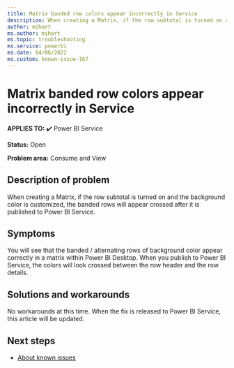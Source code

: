 ```yaml
---
title: Matrix banded row colors appear incorrectly in Service
description: When creating a Matrix, if the row subtotal is turned on and the background color is customized, the banded rows will appear crossed after it is published to Power BI Service.
author: mihart
ms.author: mihart
ms.topic: troubleshooting  
ms.service: powerbi
ms.date: 04/06/2022
ms.custom: known-issue-167
---
```


# Matrix banded row colors appear incorrectly in Service

**APPLIES TO:** ✔️ Power BI Service

**Status:** Open

**Problem area:** Consume and View

## Description of problem

When creating a Matrix, if the row subtotal is turned on and the background color is customized, the banded rows will appear crossed after it is published to Power BI Service.

## Symptoms

You will see that the banded / alternating rows of background color appear correctly in a matrix within Power BI Desktop.  When you publish to Power BI Service, the colors will look crossed between the row header and the row details.

## Solutions and workarounds

No workarounds at this time.  When the fix is released to Power BI Service, this article will be updated.

## Next steps

- [About known issues](../../power-bi-known-issues.md)

